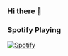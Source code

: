 ### Hi there 👋

### Spotify Playing

[![Spotify](https://novatorem.vercel.app/api/spotify)](https://open.spotify.com/user/w3nx52ojf8t6a5df8gus04anh?si=377bd925bc2f4cdd>)
